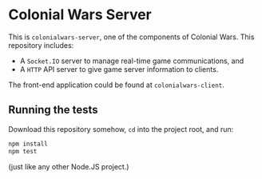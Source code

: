 # Colonial Wars Server
This is ``colonialwars-server``, one of the components of Colonial Wars.
This repository includes:
- A ``Socket.IO`` server to manage real-time game communications, and
- A ``HTTP`` API server to give game server information to clients.

The front-end application could be found at ``colonialwars-client``.

## Running the tests
Download this repository somehow, ``cd`` into the project root, and run:
```sh
npm install
npm test
```
(just like any other Node.JS project.)
